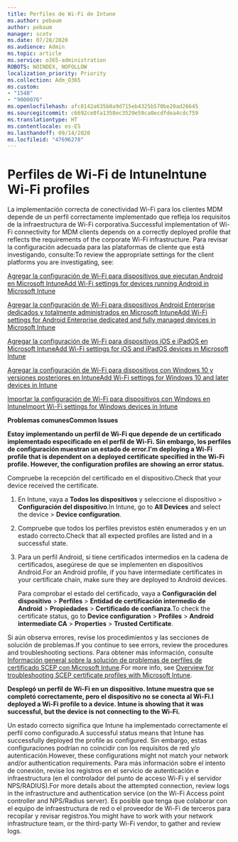 ```yaml
---
title: Perfiles de Wi-Fi de Intune
ms.author: pebaum
author: pebaum
manager: scotv
ms.date: 07/28/2020
ms.audience: Admin
ms.topic: article
ms.service: o365-administration
ROBOTS: NOINDEX, NOFOLLOW
localization_priority: Priority
ms.collection: Adm_O365
ms.custom:
- "1548"
- "9000076"
ms.openlocfilehash: afc8142a635b8a9d715eb4325b570be20ad26645
ms.sourcegitcommit: c6692ce0fa1358ec3529e59ca0ecdfdea4cdc759
ms.translationtype: HT
ms.contentlocale: es-ES
ms.lasthandoff: 09/14/2020
ms.locfileid: "47696278"
---
```

# <a name="intune-wi-fi-profiles"></a><span data-ttu-id="d9a63-102">Perfiles de Wi-Fi de Intune</span><span class="sxs-lookup"><span data-stu-id="d9a63-102">Intune Wi-Fi profiles</span></span>

<span data-ttu-id="d9a63-103">La implementación correcta de conectividad Wi-Fi para los clientes MDM depende de un perfil correctamente implementado que refleja los requisitos de la infraestructura de Wi-Fi corporativa.</span><span class="sxs-lookup"><span data-stu-id="d9a63-103">Successful implementation of Wi-Fi connectivity for MDM clients depends on a correctly deployed profile that reflects the requirements of the corporate Wi-Fi infrastructure.</span></span> <span data-ttu-id="d9a63-104">Para revisar la configuración adecuada para las plataformas de cliente que está investigando, consulte:</span><span class="sxs-lookup"><span data-stu-id="d9a63-104">To review the appropriate settings for the client platforms you are investigating, see:</span></span> 

[<span data-ttu-id="d9a63-105">Agregar la configuración de Wi-Fi para dispositivos que ejecutan Android en Microsoft Intune</span><span class="sxs-lookup"><span data-stu-id="d9a63-105">Add Wi-Fi settings for devices running Android in Microsoft Intune</span></span>](https://docs.microsoft.com/intune/wi-fi-settings-android)

[<span data-ttu-id="d9a63-106">Agregar la configuración de Wi-Fi para dispositivos Android Enterprise dedicados y totalmente administrados en Microsoft Intune</span><span class="sxs-lookup"><span data-stu-id="d9a63-106">Add Wi-Fi settings for Android Enterprise dedicated and fully managed devices in Microsoft Intune</span></span>](https://docs.microsoft.com/intune/wi-fi-settings-android-enterprise)

[<span data-ttu-id="d9a63-107">Agregar la configuración de Wi-Fi para dispositivos iOS e iPadOS en Microsoft Intune</span><span class="sxs-lookup"><span data-stu-id="d9a63-107">Add Wi-Fi settings for iOS and iPadOS devices in Microsoft Intune</span></span>](https://docs.microsoft.com/intune/wi-fi-settings-ios)

[<span data-ttu-id="d9a63-108">Agregar la configuración de Wi-Fi para dispositivos con Windows 10 y versiones posteriores en Intune</span><span class="sxs-lookup"><span data-stu-id="d9a63-108">Add Wi-Fi settings for Windows 10 and later devices in Intune</span></span>](https://docs.microsoft.com/intune/wi-fi-settings-windows)

[<span data-ttu-id="d9a63-109">Importar la configuración de Wi-Fi para dispositivos con Windows en Intune</span><span class="sxs-lookup"><span data-stu-id="d9a63-109">Import Wi-Fi settings for Windows devices in Intune</span></span>](https://docs.microsoft.com/intune/wi-fi-settings-import-windows-8-1)

<span data-ttu-id="d9a63-110">**Problemas comunes**</span><span class="sxs-lookup"><span data-stu-id="d9a63-110">**Common Issues**</span></span>

<span data-ttu-id="d9a63-111">**Estoy implementando un perfil de Wi-Fi que depende de un certificado implementado especificado en el perfil de Wi-Fi. Sin embargo, los perfiles de configuración muestran un estado de error.**</span><span class="sxs-lookup"><span data-stu-id="d9a63-111">**I'm deploying a Wi-Fi profile that is dependent on a deployed certificate specified in the Wi-Fi profile. However, the configuration profiles are showing an error status.**</span></span>

<span data-ttu-id="d9a63-112">Compruebe la recepción del certificado en el dispositivo.</span><span class="sxs-lookup"><span data-stu-id="d9a63-112">Check that your device received the certificate.</span></span>

1. <span data-ttu-id="d9a63-113">En Intune, vaya a **Todos los dispositivos** y seleccione el dispositivo > **Configuración del dispositivo**.</span><span class="sxs-lookup"><span data-stu-id="d9a63-113">In Intune, go to **All Devices** and select the device > **Device configuration**.</span></span>

2. <span data-ttu-id="d9a63-114">Compruebe que todos los perfiles previstos estén enumerados y en un estado correcto.</span><span class="sxs-lookup"><span data-stu-id="d9a63-114">Check that all expected profiles are listed and in a successful state.</span></span>

3. <span data-ttu-id="d9a63-115">Para un perfil Android, si tiene certificados intermedios en la cadena de certificados, asegúrese de que se implementen en dispositivos Android.</span><span class="sxs-lookup"><span data-stu-id="d9a63-115">For an Android profile, if you have intermediate certificates in your certificate chain, make sure they are deployed to Android devices.</span></span>

    <span data-ttu-id="d9a63-116">Para comprobar el estado del certificado, vaya a **Configuración del dispositivo** > **Perfiles** > **Entidad de certificación intermedio de Android** > **Propiedades** > **Certificado de confianza**.</span><span class="sxs-lookup"><span data-stu-id="d9a63-116">To check the certificate status, go to **Device configuration** > **Profiles** > **Android intermediate CA** > **Properties** > **Trusted Certificate**.</span></span>

<span data-ttu-id="d9a63-117">Si aún observa errores, revise los procedimientos y las secciones de solución de problemas.</span><span class="sxs-lookup"><span data-stu-id="d9a63-117">If you continue to see errors, review the procedures and troubleshooting sections.</span></span> <span data-ttu-id="d9a63-118">Para obtener más información, consulte [Información general sobre la solución de problemas de perfiles de certificado SCEP con Microsoft Intune](https://support.microsoft.com/help/4457481/troubleshooting-scep-certificate-profile-deployment-in-intune).</span><span class="sxs-lookup"><span data-stu-id="d9a63-118">For more info, see [Overview for troubleshooting SCEP certificate profiles with Microsoft Intune](https://support.microsoft.com/help/4457481/troubleshooting-scep-certificate-profile-deployment-in-intune).</span></span>

<span data-ttu-id="d9a63-119">**Desplegó un perfil de Wi-Fi en un dispositivo. Intune muestra que se completó correctamente, pero el dispositivo no se conecta al Wi-Fi.**</span><span class="sxs-lookup"><span data-stu-id="d9a63-119">**I deployed a Wi-Fi profile to a device. Intune is showing that it was successful, but the device is not connecting to the Wi-Fi.**</span></span>

<span data-ttu-id="d9a63-120">Un estado correcto significa que Intune ha implementado correctamente el perfil como configurado.</span><span class="sxs-lookup"><span data-stu-id="d9a63-120">A successful status means that Intune has successfully deployed the profile as configured.</span></span> <span data-ttu-id="d9a63-121">Sin embargo, estas configuraciones podrían no coincidir con los requisitos de red y/o autenticación.</span><span class="sxs-lookup"><span data-stu-id="d9a63-121">However, these configurations might not match your network and/or authentication requirements.</span></span> <span data-ttu-id="d9a63-122">Para más información sobre el intento de conexión, revise los registros en el servicio de autenticación e infraestructura (en el controlador del punto de acceso Wi-Fi y el servidor NPS/RADIUS).</span><span class="sxs-lookup"><span data-stu-id="d9a63-122">For more details about the attempted connection, review logs in the infrastructure and authentication service (on the Wi-Fi Access point controller and NPS/Radius server).</span></span> <span data-ttu-id="d9a63-123">Es posible que tenga que colaborar con el equipo de infraestructura de red o el proveedor de Wi-Fi de terceros para recopilar y revisar registros.</span><span class="sxs-lookup"><span data-stu-id="d9a63-123">You might have to work with your network infrastructure team, or the third-party Wi-Fi vendor, to gather and review logs.</span></span>